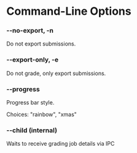 # Command-Line Options

### --no-export, -n

Do not export submissions.

### --export-only, -e

Do not grade, only export submissions.

### --progress

Progress bar style.

Choices: "rainbow", "xmas"

### --child (internal)

Waits to receive grading job details via IPC
